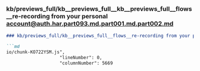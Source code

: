 ### kb/previews_full/kb__previews_full__kb__previews_full__flows__re-recording from your personal account@auth.har.part093.md.part001.md.part002.md

```md
### kb/previews_full/kb__previews_full__flows__re-recording from your personal account@auth.har.part093.md.part001.md (part 002)

```md
io/chunk-KO722YSM.js",
                    "lineNumber": 0,
                    "columnNumber": 5669
     
```

```

```

